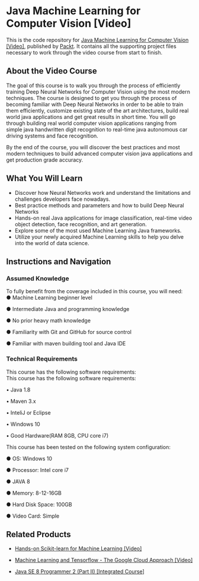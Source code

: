 # Java Machine Learning for Computer Vision [Video]
This is the code repository for [Java Machine Learning for Computer Vision [Video]](https://www.packtpub.com/big-data-and-business-intelligence/java-machine-learning-computer-vision-video?utm_source=github&utm_medium=repository&utm_campaign=9781789130652), published by [Packt](https://www.packtpub.com/?utm_source=github). It contains all the supporting project files necessary to work through the video course from start to finish.
## About the Video Course
The goal of this course is to walk you through the process of efficiently training Deep Neural Networks for Computer Vision using the most modern techniques. The course is designed to get you through the process of becoming familiar with Deep Neural Networks in order to be able to train them efficiently, customize existing state of the art architectures, build real world java applications and get great results in short time. You will go through building real world computer vision applications ranging from simple java handwritten digit recognition to real-time java autonomous car driving systems and face recognition. 

By the end of the course, you will discover the best practices and most modern techniques to build advanced computer vision java applications and get production grade accuracy.


<H2>What You Will Learn</H2>
<DIV class=book-info-will-learn-text>
<UL>
<LI>Discover how Neural Networks work and understand the limitations and challenges developers face nowadays. 
<LI>Best practice methods and parameters and how to build Deep Neural Networks 
<LI>Hands-on real Java applications for image classification, real-time video object detection, face recognition, and art generation. 
<LI>Explore some of the most used Machine Learning Java frameworks.&nbsp; 
<LI>Utilize your newly acquired Machine Learning skills to help you delve into the world of data science. </LI></UL></DIV>

## Instructions and Navigation
### Assumed Knowledge
To fully benefit from the coverage included in this course, you will need:<br/>
● Machine Learning beginner level

● Intermediate Java and programming knowledge

● No prior heavy math knowledge 

● Familiarity with Git and GitHub for source control

● Familiar with maven building tool and Java IDE

### Technical Requirements
This course has the following software requirements:<br/>
This course has the following software requirements:

•	Java 1.8 

•	Maven 3.x

•	InteliJ or Eclipse

•	Windows 10

•	Good Hardware(RAM 8GB, CPU core i7)

This course has been tested on the following system configuration:

●	OS: Windows 10

●	Processor: Intel core i7 

●	JAVA 8

●	Memory: 8-12-16GB

●	Hard Disk Space: 100GB

●	Video Card: Simple


## Related Products
* [Hands-on Scikit-learn for Machine Learning [Video]](https://www.packtpub.com/big-data-and-business-intelligence/hands-scikit-learn-machine-learning-video?utm_source=github&utm_medium=repository&utm_campaign=9781789137132)

* [Machine Learning and Tensorflow - The Google Cloud Approach [Video]](https://www.packtpub.com/application-development/machine-learning-and-tensorflow-google-cloud-approach-video?utm_source=github&utm_medium=repository&utm_campaign=9781789614398)

* [Java SE 8 Programmer 2 (Part II) [Integrated Course]](https://www.packtpub.com/application-development/java-se-8-programmer-2-part-ii-integrated-course?utm_source=github&utm_medium=repository&utm_campaign=9781788297530)

